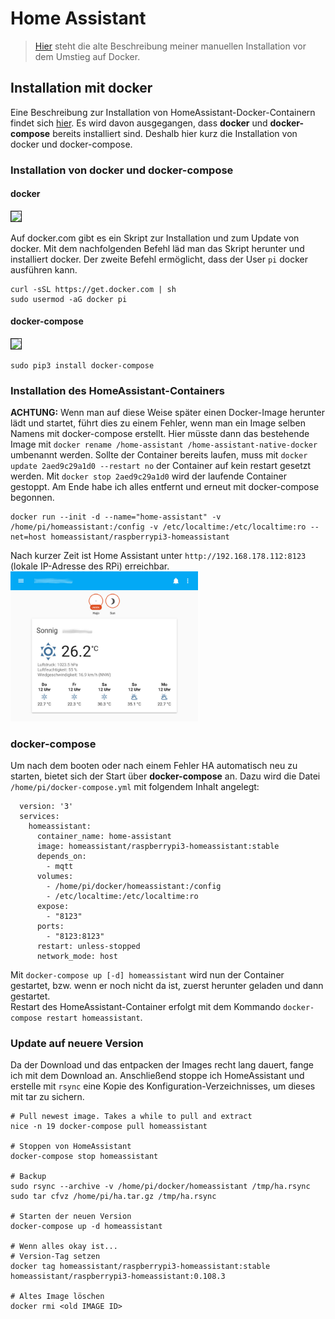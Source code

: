 # Home Assistant

> [Hier](old/doc/homeassistant_install.md) steht die alte Beschreibung meiner manuellen Installation vor dem Umstieg auf Docker.

## Installation mit docker

Eine Beschreibung zur Installation von HomeAssistant-Docker-Containern findet sich [hier](https://www.home-assistant.io/docs/installation/docker/). Es wird davon ausgegangen, dass **docker** und **docker-compose** bereits installiert sind. Deshalb hier kurz die Installation von docker und docker-compose.

### Installation von docker und docker-compose
#### docker

<img src="https://www.docker.com/sites/default/files/d8/styles/role_icon/public/2019-07/Moby-logo.png?itok=sYH_JEaJ" width="150" border="1">   

Auf docker.com gibt es ein Skript zur Installation und zum Update von docker. Mit dem nachfolgenden Befehl läd man das Skript herunter und installiert docker. Der zweite Befehl ermöglicht, dass der User `pi` docker ausführen kann.

```
curl -sSL https://get.docker.com | sh
sudo usermod -aG docker pi
```

#### docker-compose

<img src="https://raw.githubusercontent.com/salanki/compose/master/logo.png" width="150" border="1">   

```
sudo pip3 install docker-compose
```

### Installation des HomeAssistant-Containers
**ACHTUNG:** Wenn man auf diese Weise später einen Docker-Image herunter lädt und startet, führt dies zu einem Fehler, wenn man ein Image selben Namens mit docker-compose erstellt. Hier müsste dann das bestehende Image mit `docker rename /home-assistant /home-assistant-native-docker` umbenannt werden. Sollte der Container bereits laufen, muss mit `docker update 2aed9c29a1d0 --restart no` der Container auf kein restart gesetzt werden. Mit `docker stop 2aed9c29a1d0` wird der laufende Container gestoppt. Am Ende habe ich alles entfernt und erneut mit docker-compose begonnen.

```
docker run --init -d --name="home-assistant" -v /home/pi/homeassistant:/config -v /etc/localtime:/etc/localtime:ro --net=host homeassistant/raspberrypi3-homeassistant
```

Nach kurzer Zeit ist Home Assistant unter `http://192.168.178.112:8123` (lokale IP-Adresse des RPi) erreichbar.  
<img src="images/HA_just_installed.jpg" width="300">

### docker-compose
Um nach dem booten oder nach einem Fehler HA automatisch neu zu starten, bietet sich der Start über **docker-compose** an. Dazu wird die Datei `/home/pi/docker-compose.yml` mit folgendem Inhalt angelegt:  

```
  version: '3'
  services:
    homeassistant:
      container_name: home-assistant
      image: homeassistant/raspberrypi3-homeassistant:stable
      depends_on:
        - mqtt
      volumes:
        - /home/pi/docker/homeassistant:/config
        - /etc/localtime:/etc/localtime:ro
      expose:
        - "8123"
      ports:
        - "8123:8123"
      restart: unless-stopped
      network_mode: host
```

Mit `docker-compose up [-d] homeassistant` wird nun der Container gestartet, bzw. wenn er noch nicht da ist, zuerst herunter geladen und dann gestartet.  
Restart des HomeAssistant-Container erfolgt mit dem Kommando `docker-compose restart homeassistant`.

### Update auf neuere Version

Da der Download und das entpacken der Images recht lang dauert, fange ich mit dem Download an. Anschließend stoppe ich HomeAssistant und erstelle mit `rsync` eine Kopie des Konfiguration-Verzeichnisses, um dieses mit tar zu sichern.


```
# Pull newest image. Takes a while to pull and extract
nice -n 19 docker-compose pull homeassistant

# Stoppen von HomeAssistant
docker-compose stop homeassistant

# Backup
sudo rsync --archive -v /home/pi/docker/homeassistant /tmp/ha.rsync
sudo tar cfvz /home/pi/ha.tar.gz /tmp/ha.rsync

# Starten der neuen Version
docker-compose up -d homeassistant

# Wenn alles okay ist...
# Version-Tag setzen
docker tag homeassistant/raspberrypi3-homeassistant:stable homeassistant/raspberrypi3-homeassistant:0.108.3

# Altes Image löschen
docker rmi <old IMAGE ID>
```
